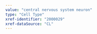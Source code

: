 ```yaml
---
value: "central nervous system neuron"
type: "Cell Type"
xref-identifier: "2000029"
xref-dataSource: "CL"
---
```

